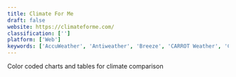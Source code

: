 ```yaml
---
title: Climate For Me
draft: false 
website: https://climateforme.com/
classification: ['']
platform: ['Web']
keywords: ['AccuWeather', 'Antiweather', 'Breeze', 'CARROT Weather', 'CARROT Weather for Mac', 'ClimaCell Micro Weather API', 'ClimateChoice', 'Dark Sky for Web', 'Forecast', 'Forecastie', 'Fresh Air', 'Meteo', 'Snowflake Weather', 'Ventusky', 'Weather Hippie', 'Weather Puppy App', 'Weather Underground', 'Weather Watchman', 'Weather-10kb', 'WeatherKit 3', 'WeatherWheel']
---
```

Color coded charts and tables for climate comparison